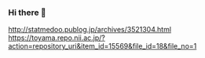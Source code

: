 ### Hi there 👋

<!--
**miconojp/miconojp** is a ✨ _special_ ✨ repository because its `README.md` (this file) appears on your GitHub profile.

Here are some ideas to get you started:

- 🔭 I’m currently working on ...
- 🌱 I’m currently learning ...
- 👯 I’m looking to collaborate on ...
- 🤔 I’m looking for help with ...
- 💬 Ask me about ...
- 📫 How to reach me: ...
- 😄 Pronouns: ...
- ⚡ Fun fact: ...
-->
http://statmedoo.publog.jp/archives/3521304.html
https://toyama.repo.nii.ac.jp/?action=repository_uri&item_id=15569&file_id=18&file_no=1
